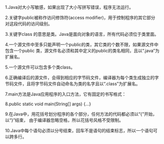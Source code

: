 1.Java对大小写敏感，如果出现了大小写拼写错误，程序无法运行。

2.关键字public被称作访问修饰符(access modifier)，用于控制程序的其它部分对这段代码的访问级别。

3.关键字class 的意思是类。Java是面向对象的语言，所有代码必须位于类里面。

4.一个源文件中至多只能声明一个public的类，其它类的个数不限，如果源文件中包含一个public 类，源文件名必须和其中定义的public的类名相同，且以“.java”为扩展名。

5.一个源文件可以包含多个类class。

6.正确编译后的源文件，会得到相应的字节码文件，编译器为每个类生成独立的字节码文件，且将字节码文件自动命名为类的名字且以“.class”为扩展名。

7.main方法是Java应用程序的入口方法，它有固定的书写格式：

8.public static void main(String[]  args) {…} 

9.在Java中，用花括号划分程序的各个部分，任何方法的代码都必须以“{”开始，以“}”结束， 由于编译器忽略空格，所以花括号风格不受限制。

10.Java中每个语句必须以分号结束，回车不是语句的结束标志，所以一个语句可以跨多行。
